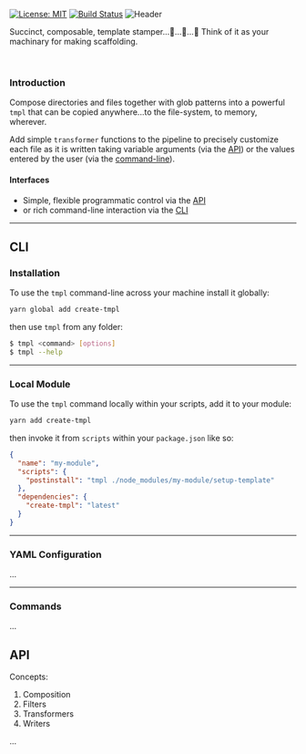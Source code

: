 [![License: MIT](https://img.shields.io/badge/License-MIT-green.svg)](https://opensource.org/licenses/MIT)
[![Build Status](https://travis-ci.org/philcockfield/create-tmpl.svg?branch=master)](https://travis-ci.org/philcockfield/create-tmpl)
![Header](https://user-images.githubusercontent.com/185555/51378810-daa55200-1b72-11e9-9658-275929147ee9.png)

Succinct, composable, template stamper...🤖...🤖...🤖
Think of it as your machinary for making scaffolding.

<p>&nbsp;</p>

### Introduction
Compose directories and files together with glob patterns into a powerful `tmpl` that can be copied anywhere...to the file-system, to memory, wherever.

Add simple `transformer` functions to the pipeline to precisely customize each file as it is written taking variable arguments (via the [API](#API)) or the values entered by the user (via the [command-line](#CLI)).

#### Interfaces

- Simple, flexible programmatic control via the [API](#API)
- or rich command-line interaction via the [CLI](#CLI)

---


## CLI

### Installation
To use the `tmpl` command-line across your machine install it globally:

```bash
yarn global add create-tmpl
```

then use `tmpl` from any folder:

```bash
$ tmpl <command> [options]
$ tmpl --help
```


---

### Local Module
To use the `tmpl` command locally within your scripts, add it to your module:

```bash
yarn add create-tmpl
```

then invoke it from `scripts` within your `package.json` like so:

```json
{
  "name": "my-module",
  "scripts": {
    "postinstall": "tmpl ./node_modules/my-module/setup-template"
  },
  "dependencies": {
    "create-tmpl": "latest"
  }
}
```

---

### YAML Configuration
...

---

### Commands
...

## API
Concepts:
1. Composition
2. Filters
3. Transformers
4. Writers

...
